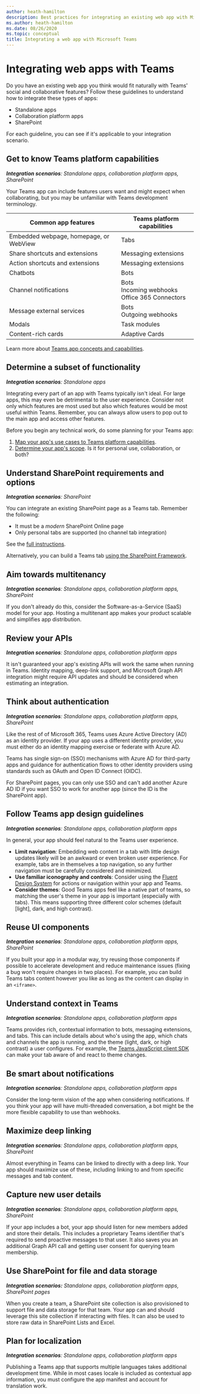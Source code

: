 ```yaml
---
author: heath-hamilton
description: Best practices for integrating an existing web app with Microsoft Teams
ms.author: heath-hamilton
ms.date: 08/26/2020
ms.topic: conceptual
title: Integrating a web app with Microsoft Teams
---
```

# Integrating web apps with Teams

Do you have an existing web app you think would fit naturally with Teams' social and collaborative features? Follow these guidelines to understand how to integrate these types of apps:

* Standalone apps
* Collaboration platform apps
* SharePoint

For each guideline, you can see if it's applicable to your integration scenario.

## Get to know Teams platform capabilities

***Integration scenarios**: Standalone apps, collaboration platform apps, SharePoint*

Your Teams app can include features users want and might expect when collaborating, but you may be unfamiliar with Teams development terminology.

|Common app features   |Teams platform capabilities   |
|----------|-----------|
|Embedded webpage, homepage, or WebView  |Tabs  |
|Share shortcuts and extensions  |Messaging extensions  |
|Action shortcuts and extensions  |Messaging extensions  |
|Chatbots  |Bots |
|Channel notifications  |Bots<br/>Incoming webhooks<br/>Office 365 Connectors  |
|Message external services  |Bots<br/>Outgoing webhooks  |
|Modals  |Task modules  |
|Content-rich cards  |Adaptive Cards  |

Learn more about [Teams app concepts and capabilities](../concepts/capabilities-overview.md).

## Determine a subset of functionality

***Integration scenarios**: Standalone apps*

Integrating every part of an app with Teams typically isn't ideal. For large apps, this may even be detrimental to the user experience. Consider not only which features are most used but also which features would be most useful within Teams. Remember, you can always allow users to pop out to the main app and access other features.

Before you begin any technical work, do some planning for your Teams app:

1. [Map your app's use cases to Teams platform capabilities](../concepts/design/map-use-cases.md).
1. [Determine your app's scope](../planning-your-app/app-scope.md). Is it for personal use, collaboration, or both?

## Understand SharePoint requirements and options

***Integration scenarios**: SharePoint*

You can integrate an existing SharePoint page as a Teams tab. Remember the following:

* It must be a *modern* SharePoint Online page
* Only personal tabs are supported (no channel tab integration)

See the [full instructions](https://docs.microsoft.com/en-us/MicrosoftTeams/teams-standalone-static-tabs-using-spo-sites).

Alternatively, you can build a Teams tab [using the SharePoint Framework](https://docs.microsoft.com/en-us/sharepoint/dev/spfx/integrate-with-teams-introduction).

## Aim towards multitenancy

***Integration scenarios**: Standalone apps, collaboration platform apps, SharePoint*

If you don't already do this, consider the Software-as-a-Service (SaaS) model for your app. Hosting a multitenant app makes your product scalable and simplifies app distribution.

## Review your APIs

***Integration scenarios**: Standalone apps, collaboration platform apps*

It isn't guaranteed your app's existing APIs will work the same when running in Teams. Identity mapping, deep-link support, and Microsoft Graph API integration might require API updates and should be considered when estimating an integration.

## Think about authentication

***Integration scenarios**: Standalone apps, collaboration platform apps, SharePoint*

Like the rest of of Microsoft 365, Teams uses Azure Active Directory (AD) as an identity provider. If your app uses a different identity provider, you must either do an identity mapping exercise or federate with Azure AD.

Teams has single sign-on (SSO) mechanisms with Azure AD for third-party apps and guidance for authentication flows to other identity providers using standards such as OAuth and Open ID Connect (OIDC).

For SharePoint pages, you can only use SSO and can't add another Azure AD ID if you want SSO to work for another app (since the ID is the SharePoint app).

## Follow Teams app design guidelines

***Integration scenarios**: Standalone apps, collaboration platform apps*

In general, your app should feel natural to the Teams user experience.

* **Limit navigation**: Embedding web content in a tab with little design updates likely will be an awkward or even broken user experience. For example, tabs are in themselves a top navigation, so any further navigation must be carefully considered and minimized.
* **Use familiar iconography and controls**: Consider using the [Fluent Design System](https://fluentsite.z22.web.core.windows.net/) for actions or navigation within your app and Teams.
* **Consider themes**: Good Teams apps feel like a native part of teams, so matching the user's theme in your app is important (especially with tabs). This means supporting three different color schemes (default [light], dark, and high contrast).

## Reuse UI components

***Integration scenarios**: Standalone apps, collaboration platform apps, SharePoint*

If you built your app in a modular way, try reusing those components if possible to accelerate development and reduce maintenance issues (fixing a bug won't require changes in two places). For example, you can build Teams tabs content however you like as long as the content can display in an `<iframe>`.

## Understand context in Teams

***Integration scenarios**: Standalone apps, collaboration platform apps*

Teams provides rich, contextual information to bots, messaging extensions, and tabs. This can include details about who's using the app, which chats and channels the app is running, and the theme (light, dark, or high contrast) a user configures. For example, the [Teams JavaScript client SDK](https://docs.microsoft.com/javascript/api/@microsoft/teams-js/?view=msteams-client-js-latest) can make your tab aware of and react to theme changes.

## Be smart about notifications

***Integration scenarios**: Standalone apps, collaboration platform apps*

Consider the long-term vision of the app when considering notifications. If you think your app will have multi-threaded conversation, a bot might be the more flexible capability to use than webhooks.

## Maximize deep linking

***Integration scenarios**: Standalone apps, collaboration platform apps, SharePoint*

Almost everything in Teams can be linked to directly with a deep link. Your app should maximize use of these, including linking to and from specific messages and tab content.

## Capture new user details

***Integration scenarios**: Standalone apps, collaboration platform apps, SharePoint*

If your app includes a bot, your app should listen for new members added and store their details. This includes a proprietary Teams identifier that's required to send proactive messages to that user. It also saves you an additional Graph API call and getting user consent for querying team membership.

## Use SharePoint for file and data storage

***Integration scenarios:** Standalone apps, collaboration platform apps, SharePoint pages*

When you create a team, a SharePoint site collection is also provisioned to support file and data storage for that team. Your app can and should leverage this site collection if interacting with files. It can also be used to store raw data in SharePoint Lists and Excel.

## Plan for localization

***Integration scenarios**: Standalone apps, collaboration platform apps*

Publishing a Teams app that supports multiple languages takes additional development time. While in most cases locale is included as contextual app information, you must configure the app manifest and account for translation work.
